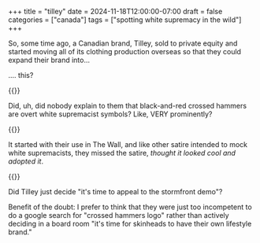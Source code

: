 +++
title = "tilley"
date = 2024-11-18T12:00:00-07:00
draft = false
categories = ["canada"]
tags = ["spotting white supremacy in the wild"]
+++


So, some time ago, a Canadian brand, Tilley, sold to private equity and started moving all of its clothing production overseas so that they could expand their brand into...

.... this?

{{<imgwebp src="crossed_hammers.png">}}

Did, uh, did nobody explain to them that black-and-red crossed hammers are overt white supremacist symbols? Like, VERY prominently?

{{<imgwebp src="nazi_iconography.png">}}

It started with their use in The Wall, and like other satire intended to mock white supremacists,
they missed the satire, _thought it looked cool and adopted it_.

{{<imgwebp src="white_supremacist.png">}}

Did Tilley just decide "it's time to appeal to the stormfront demo"?

Benefit of the doubt: I prefer to think that they were just too incompetent to do a google search for "crossed hammers logo" rather than actively deciding in a board room "it's time for skinheads to have their own lifestyle brand."